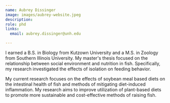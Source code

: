 ```yaml
---
name: Aubrey Dissinger
image: images/aubrey-website.jpeg
description: 
role: phd
links:
  email: aubrey.dissinger@unh.edu

---
```


I earned a B.S. in Biology from Kutzown University and a M.S. in Zoology from Southern Illinois University. My master's thesis focused on the relationship between social environment and nutrition in fish. Specifically, my research investigated the effects of isolation on feeding behavior. 

My current research focuses on the effects of soybean meal based diets on the intestinal health of fish and methods of mitigating diet-induced inflammation. My research aims to improve utilization of plant-based diets to promote more sustainable and cost-effective methods of raising fish.
